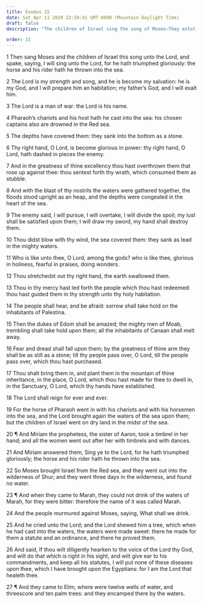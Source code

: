 ```yaml
---
title: Exodus 15
date: Sat Apr 11 2020 22:50:41 GMT-0600 (Mountain Daylight Time)
draft: false
description: "The children of Israel sing the song of Moses—They extol the Lord as a man of war and rejoice in their deliverance from Egypt—The waters of Marah are healed—The Lord promises to free Israel from the diseases of Egypt."

order: 15
---
```

    
1 Then sang Moses and the children of Israel this song unto the Lord, and spake, saying, I will sing unto the Lord, for he hath triumphed gloriously: the horse and his rider hath he thrown into the sea.

2 The Lord is my strength and song, and he is become my salvation: he is my God, and I will prepare him an habitation; my father’s God, and I will exalt him.

3 The Lord is a man of war: the Lord is his name.

4 Pharaoh’s chariots and his host hath he cast into the sea: his chosen captains also are drowned in the Red sea.

5 The depths have covered them: they sank into the bottom as a stone.

6 Thy right hand, O Lord, is become glorious in power: thy right hand, O Lord, hath dashed in pieces the enemy.

7 And in the greatness of thine excellency thou hast overthrown them that rose up against thee: thou sentest forth thy wrath, which consumed them as stubble.

8 And with the blast of thy nostrils the waters were gathered together, the floods stood upright as an heap, and the depths were congealed in the heart of the sea.

9 The enemy said, I will pursue, I will overtake, I will divide the spoil; my lust shall be satisfied upon them; I will draw my sword, my hand shall destroy them.

10 Thou didst blow with thy wind, the sea covered them: they sank as lead in the mighty waters.

11 Who is like unto thee, O Lord, among the gods? who is like thee, glorious in holiness, fearful in praises, doing wonders.

12 Thou stretchedst out thy right hand, the earth swallowed them.

13 Thou in thy mercy hast led forth the people which thou hast redeemed: thou hast guided them in thy strength unto thy holy habitation.

14 The people shall hear, and be afraid: sorrow shall take hold on the inhabitants of Palestina.

15 Then the dukes of Edom shall be amazed; the mighty men of Moab, trembling shall take hold upon them; all the inhabitants of Canaan shall melt away.

16 Fear and dread shall fall upon them; by the greatness of thine arm they shall be as still as a stone; till thy people pass over, O Lord, till the people pass over, which thou hast purchased.

17 Thou shalt bring them in, and plant them in the mountain of thine inheritance, in the place, O Lord, which thou hast made for thee to dwell in, in the Sanctuary, O Lord, which thy hands have established.

18 The Lord shall reign for ever and ever.

19 For the horse of Pharaoh went in with his chariots and with his horsemen into the sea, and the Lord brought again the waters of the sea upon them; but the children of Israel went on dry land in the midst of the sea.

20 ¶ And Miriam the prophetess, the sister of Aaron, took a timbrel in her hand; and all the women went out after her with timbrels and with dances.

21 And Miriam answered them, Sing ye to the Lord, for he hath triumphed gloriously; the horse and his rider hath he thrown into the sea.

22 So Moses brought Israel from the Red sea, and they went out into the wilderness of Shur; and they went three days in the wilderness, and found no water.

23 ¶ And when they came to Marah, they could not drink of the waters of Marah, for they were bitter: therefore the name of it was called Marah.

24 And the people murmured against Moses, saying, What shall we drink.

25 And he cried unto the Lord; and the Lord shewed him a tree, which when he had cast into the waters, the waters were made sweet: there he made for them a statute and an ordinance, and there he proved them.

26 And said, If thou wilt diligently hearken to the voice of the Lord thy God, and wilt do that which is right in his sight, and wilt give ear to his commandments, and keep all his statutes, I will put none of these diseases upon thee, which I have brought upon the Egyptians: for I am the Lord that healeth thee.

27 ¶ And they came to Elim, where were twelve wells of water, and threescore and ten palm trees: and they encamped there by the waters.
